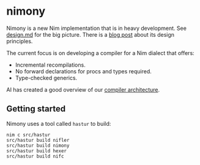 # nimony

Nimony is a new Nim implementation that is in heavy development. See [design.md](https://github.com/nim-lang/nimony/blob/master/doc/design.md) for the big picture.
There is a [blog post](https://nim-lang.org/araq/nimony.html) about its design principles.

The current focus is on developing a compiler for a Nim dialect that offers:

- Incremental recompilations.
- No forward declarations for procs and types required.
- Type-checked generics.

AI has created a good overview of our [compiler architecture](https://deepwiki.com/nim-lang/nimony).


## Getting started

Nimony uses a tool called `hastur` to build:

```
nim c src/hastur
src/hastur build nifler
src/hastur build nimony
src/hastur build hexer
src/hastur build nifc
```


